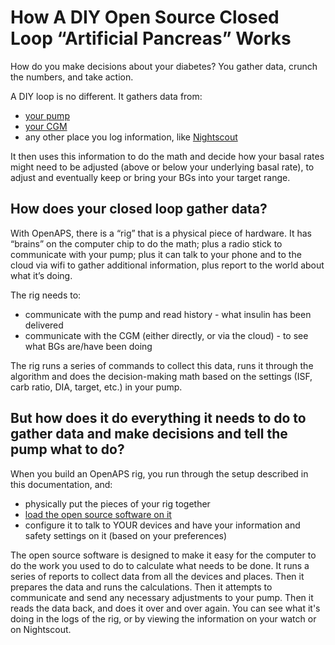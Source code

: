 # How A DIY Open Source Closed Loop “Artificial Pancreas” Works

How do you make decisions about your diabetes? You gather data, crunch the numbers, and take action. 

A DIY loop is no different. It gathers data from:
* [your pump](<../Gear Up/pump>)
* [your CGM](<../Gear Up/cgm>)
* any other place you log information, like [Nightscout](<../While You Wait For Gear/nightscout-setup>)

It then uses this information to do the math and decide how your basal rates might need to be adjusted (above or below your underlying basal rate), to adjust and eventually keep or bring your BGs into your target range. 

## How does your closed loop gather data?

With OpenAPS, there is a “rig” that is a physical piece of hardware. It has “brains” on the computer chip to do the math; plus a radio stick to communicate with your pump; plus it can talk to your phone and to the cloud via wifi to gather additional information, plus report to the world about what it’s doing. 

The rig needs to:
* communicate with the pump and read history - what insulin has been delivered
* communicate with the CGM (either directly, or via the cloud) - to see what BGs are/have been doing

The rig runs a series of commands to collect this data, runs it through the algorithm and does the decision-making math based on the settings (ISF, carb ratio, DIA, target, etc.) in your pump. 

## But how does it do everything it needs to do to gather data and make decisions and tell the pump what to do?

When you build an OpenAPS rig, you run through the setup described in this documentation, and:
* physically put the pieces of your rig together
* [load the open source software on it](<../Build Your Rig/index>)
* configure it to talk to YOUR devices and have your information and safety settings on it (based on your preferences)

The open source software is designed to make it easy for the computer to do the work you used to do to calculate what needs to be done. It runs a series of reports to collect data from all the devices and places. Then it prepares the data and runs the calculations. Then it attempts to communicate and send any necessary adjustments to your pump. Then it reads the data back, and does it over and over again. You can see what it's doing in the logs of the rig, or by viewing the information on your watch or on Nightscout.


